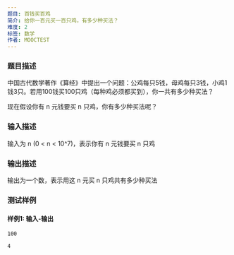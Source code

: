 ```yaml
---
题目: 百钱买百鸡
简介: 给你一百元买一百只鸡，有多少种买法？
难度: 2
标签: 数学
作者: MOOCTEST
---
```


### 题目描述

中国古代数学著作《算经》中提出一个问题：公鸡每只5钱，母鸡每只3钱，小鸡1钱3只。若用100钱买100只鸡（每种鸡必须都买到），你一共有多少种买法？

现在假设你有 n 元钱要买 n 只鸡，你有多少种买法呢？

### 输入描述

输入为 n (0 < n < 10^7)，表示你有 n 元钱要买 n 只鸡

### 输出描述

输出为一个数，表示用这 n 元买 n 只鸡共有多少种买法

### 测试样例

#### 样例1: 输入-输出

```
100
```

```
4
```


